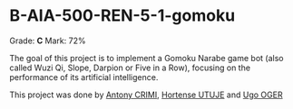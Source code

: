 # B-AIA-500-REN-5-1-gomoku

Grade: **C**
Mark: 72%

The goal of this project is to implement a Gomoku Narabe game bot (also called Wuzi Qi, Slope, Darpion or
Five in a Row), focusing on the performance of its artificial intelligence.

This project was done by [Antony CRIMI](https://github.com/antonycrimi), [Hortense UTUJE](https://github.com/UtujeHortense) and [Ugo OGER](https://github.com/UgoOger)
